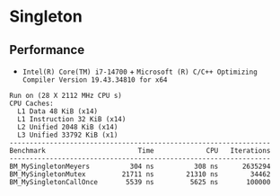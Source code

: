 # Singleton

## Performance

- `Intel(R) Core(TM) i7-14700` +
  `Microsoft (R) C/C++ Optimizing Compiler Version 19.43.34810 for x64`

```
Run on (28 X 2112 MHz CPU s)
CPU Caches:
  L1 Data 48 KiB (x14)
  L1 Instruction 32 KiB (x14)
  L2 Unified 2048 KiB (x14)
  L3 Unified 33792 KiB (x1)
-----------------------------------------------------------------
Benchmark                       Time             CPU   Iterations
-----------------------------------------------------------------
BM_MySingletonMeyers          304 ns          308 ns      2635294
BM_MySingletonMutex         21711 ns        21310 ns        34462
BM_MySingletonCallOnce       5539 ns         5625 ns       100000
```